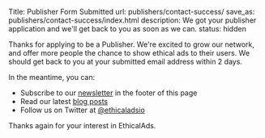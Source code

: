 Title: Publisher Form Submitted
url: publishers/contact-success/
save_as: publishers/contact-success/index.html
description: We got your publisher application and we'll get back to you as soon as we can.
status: hidden

Thanks for applying to be a Publisher.
We're excited to grow our network, and offer more people the chance to show ethical ads to their users.
We should get back to you at your submitted email address within 2 days.

In the meantime, you can:

- Subscribe to our [newsletter](#newsletter) in the footer of this page
- Read our latest [blog posts](https://www.ethicalads.io/blog/)
- Follow us on Twitter at [@ethicaladsio](https://twitter.com/ethicaladsio)

Thanks again for your interest in EthicalAds.
